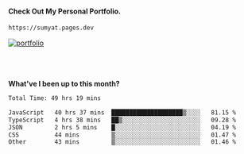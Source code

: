 #### Check Out My Personal Portfolio.
````bash
https://sumyat.pages.dev
````

<a href='https://sumyat.pages.dev/'>
    <img src='https://user-images.githubusercontent.com/108873224/211860821-15c31441-8db7-4fb7-8537-28a0c11e9408.png' alt='portfolio' align='center' />
</a>

<!-- #### GitHub Repository For Portfolio - https://github.com/sumyat-aung/su-myat-aung-portfolio -->
<br />
<br />

<!-- <div align="center">
  <img src="https://github-readme-streak-stats.herokuapp.com/?user=sumyat-aung&theme=dark&hide_border=true" height="150" alt="languages graph"  />
</div> -->

<br />
<br />

**What've I been up to this month?**

<!--START_SECTION:waka-->

```txt
Total Time: 49 hrs 19 mins

JavaScript   40 hrs 37 mins  ████████████████████▒░░░░   81.15 %
TypeScript   4 hrs 38 mins   ██▒░░░░░░░░░░░░░░░░░░░░░░   09.28 %
JSON         2 hrs 5 mins    █░░░░░░░░░░░░░░░░░░░░░░░░   04.19 %
CSS          44 mins         ▒░░░░░░░░░░░░░░░░░░░░░░░░   01.47 %
Other        43 mins         ▒░░░░░░░░░░░░░░░░░░░░░░░░   01.46 %
```

<!--END_SECTION:waka-->

<br />


